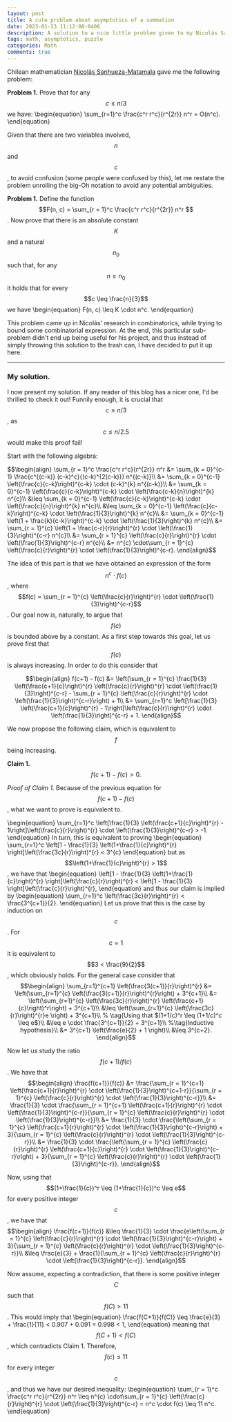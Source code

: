 ```yaml
---
layout: post
title: A cute problem about asymptotics of a summation
date: 2023-01-23 11:12:00-0400
description: A solution to a nice little problem given to my Nicolás Sanhueza-Matamala.
tags: math, asymptotics, puzzle
categories: Math
comments: true
---
```


Chilean mathematician [Nicolás Sanhueza-Matamala](https://sanhueza.net/nicolas/) gave me the following problem:

**Problem 1.** Prove that for any $$ c \leq n/3$$ we have: 
\begin{equation}
           \sum_{r=1}^c \frac{c^r r^c}{r^{2r}} n^r  = O(n^c).
\end{equation}

Given that there are two variables involved, $$n$$ and $$c$$, to avoid confusion (some people were confused by this), let me restate the problem unrolling the big-Oh notation to avoid any potential ambiguities.

**Problem 1.** Define the function $$F(n, c) = \sum_{r = 1}^c \frac{c^r r^c}{r^{2r}} n^r $$. Now prove that there is an absolute constant $$K$$ and a natural $$n_0$$ such that, for any $$n \geq n_0$$ it holds that for every $$c \leq \frac{n}{3}$$ we have
	\begin{equation}
		F(n, c) \leq K \cdot n^c.
	\end{equation}


This problem came up in Nicolás' research in combinatorics, while trying to bound some combinatorial expression. At the end, this particular sub-problem didn't end up being useful for his project, and thus instead of simply throwing this solution to the trash can, I have decided to put it up here.

---

### My solution.

I now present my solution. If any reader of this blog has a nicer one, I'd be thrilled to check it out!
Funnily enough, it is crucial that $$ c \leq n/3$$, as $$c \leq n/2.5$$ would make this proof fail!

Start with the following algebra:

<div style="overflox-x: scroll;">
$$\begin{align}
		\sum_{r = 1}^c \frac{c^r r^c}{r^{2r}} n^r &= \sum_{k = 0}^{c-1} \frac{c^{(c-k)} (c-k)^c}{(c-k)^{2(c-k)}} n^{(c-k)}\\ 
		&= \sum_{k = 0}^{c-1} \left(\frac{c}{c-k}\right)^{c-k} \cdot (c-k)^{k} n^{(c-k)}\\
		&= \sum_{k = 0}^{c-1} \left(\frac{c}{c-k}\right)^{c-k} \cdot \left(\frac{c-k}{n}\right)^{k} n^{c}\\
		&\leq \sum_{k = 0}^{c-1} \left(\frac{c}{c-k}\right)^{c-k} \cdot \left(\frac{c}{n}\right)^{k} n^{c}\\
		&\leq \sum_{k = 0}^{c-1} \left(\frac{c}{c-k}\right)^{c-k} \cdot \left(\frac{1}{3}\right)^{k} n^{c}\\
		&= \sum_{k = 0}^{c-1} \left(1 + \frac{k}{c-k}\right)^{c-k} \cdot \left(\frac{1}{3}\right)^{k} n^{c}\\
		&= \sum_{r = 1}^{c} \left(1 + \frac{c-r}{r}\right)^{r} \cdot \left(\frac{1}{3}\right)^{c-r} n^{c}\\
		&= \sum_{r = 1}^{c} \left(\frac{c}{r}\right)^{r} \cdot \left(\frac{1}{3}\right)^{c-r} n^{c}\\
		&=  n^{c} \cdot\sum_{r = 1}^{c} \left(\frac{c}{r}\right)^{r} \cdot \left(\frac{1}{3}\right)^{c-r}.
	\end{align}$$
</div>

The idea of this part is that we have obtained an expression of the form $$n^c \cdot f(c)$$, where $$f(c) = \sum_{r = 1}^{c} \left(\frac{c}{r}\right)^{r} \cdot \left(\frac{1}{3}\right)^{c-r}$$. Our goal now is, naturally, to argue that $$f(c)$$ is bounded above by a constant. As a first step towards this goal, let us prove first that $$f(c)$$ is always increasing. In order to do this consider that

$$\begin{align}
        f(c+1)  - f(c) &= \left(\sum_{r = 1}^{c} \frac{1}{3} \left(\frac{c+1}{c}\right)^{r} \left(\frac{c}{r}\right)^{r} \cdot \left(\frac{1}{3}\right)^{c-r} - \sum_{r = 1}^{c} 		\left(\frac{c}{r}\right)^{r} \cdot \left(\frac{1}{3}\right)^{c-r}\right) + 1\\
			&= \sum_{r=1}^c \left[\frac{1}{3}
			\left(\frac{c+1}{c}\right)^{r} - 1\right]\left(\frac{c}{r}\right)^{r} \cdot \left(\frac{1}{3}\right)^{c-r} + 1.
	\end{align}$$

We now propose the following claim, which is equivalent to $$f$$ being increasing.
	
**Claim 1.** $$f(c+1) - f(c) > 0.$$

_Proof of Claim 1._ Because of the previous equation for $$f(c+1) - f(c)$$, what we want to prove is equivalent to.	

\begin{equation}
\sum_{r=1}^c \left[\frac{1}{3}
                \left(\frac{c+1}{c}\right)^{r} - 1\right]\left(\frac{c}{r}\right)^{r} \cdot \left(\frac{1}{3}\right)^{c-r} > -1.
\end{equation}
In turn, this is equivalent to proving 
\begin{equation}
         \sum_{r=1}^c \left[1 - \frac{1}{3}
                \left(1+\frac{1}{c}\right)^{r} \right]\left(\frac{3c}{r}\right)^{r}  < 3^{c} 
\end{equation}
but as $$\left(1+\frac{1}{c}\right)^{r} > 1$$, we have that	
\begin{equation}
  \left[1 - \frac{1}{3}
                \left(1+\frac{1}{c}\right)^{r} \right]\left(\frac{c}{r}\right)^{r} <   \left[1 - \frac{1}{3}
                 \right]\left(\frac{c}{r}\right)^{r}, 
\end{equation}
        and thus our claim is implied by
\begin{equation}
         \sum_{r=1}^c \left(\frac{3c}{r}\right)^{r} < \frac{3^{c+1}}{2}.
\end{equation}
Let us prove that this is the case by induction on $$c$$. For $$c=1$$ it is equivalent to $$3 < \frac{9}{2}$$, which obviously holds. For the general case consider that
$$\begin{align}
         \sum_{r=1}^{c+1} \left(\frac{3(c+1)}{r}\right)^{r} &= \left(\sum_{r=1}^{c} \left(\frac{3(c+1)}{r}\right)^{r}\right) + 3^{c+1}\\
         &= \left(\sum_{r=1}^{c} \left(\frac{3c}{r}\right)^{r} \left(\frac{c+1}{c}\right)^r\right) + 3^{c+1}\\
         &\leq \left(\sum_{r=1}^{c} \left(\frac{3c}{r}\right)^{r}e \right) + 3^{c+1}\\ % \tag{Using that $(1+1/c)^r \leq (1+1/c)^c \leq e$}\\
         &\leq e \cdot \frac{3^{c+1}}{2} + 3^{c+1}\\ %\tag{Inductive hypothesis}\\
         &= 3^{c+1} \left(\frac{e}{2} + 1 \right)\\
         &\leq 3^{c+2}. 		
\end{align}$$

Now let us study the ratio $$f(c+1)/f(c)$$. We have that
$$\begin{align}
        \frac{f(c+1)}{f(c)} &= \frac{\sum_{r = 1}^{c+1} \left(\frac{c+1}{r}\right)^{r} \cdot \left(\frac{1}{3}\right)^{c+1-r}}{\sum_{r = 1}^{c} \left(\frac{c}{r}\right)^{r} \cdot \left(\frac{1}{3}\right)^{c-r}}\\
        &= \frac{1}{3} \cdot  \frac{\sum_{r = 1}^{c+1} \left(\frac{c+1}{r}\right)^{r} \cdot \left(\frac{1}{3}\right)^{c-r}}{\sum_{r = 1}^{c} \left(\frac{c}{r}\right)^{r} \cdot \left(\frac{1}{3}\right)^{c-r}}\\
        &= \frac{1}{3} \cdot  \frac{\left(\sum_{r = 1}^{c} \left(\frac{c+1}{r}\right)^{r} \cdot \left(\frac{1}{3}\right)^{c-r}\right) + 3}{\sum_{r = 1}^{c} \left(\frac{c}{r}\right)^{r} \cdot \left(\frac{1}{3}\right)^{c-r}}\\
        &= \frac{1}{3} \cdot  \frac{\left(\sum_{r = 1}^{c} \left(\frac{c}{r}\right)^{r} \left(\frac{c+1}{c}\right)^{r} \cdot \left(\frac{1}{3}\right)^{c-r}\right) + 3}{\sum_{r = 1}^{c} \left(\frac{c}{r}\right)^{r} \cdot \left(\frac{1}{3}\right)^{c-r}}.
\end{align}$$

Now, using that $$(1+\frac{1}{c})^r \leq (1+\frac{1}{c})^c  \leq e$$ for every positive integer $$c$$, we have that
$$\begin{align}
        \frac{f(c+1)}{f(c)} &\leq \frac{1}{3} \cdot  \frac{e\left(\sum_{r = 1}^{c} \left(\frac{c}{r}\right)^{r} \cdot \left(\frac{1}{3}\right)^{c-r}\right) + 3}{\sum_{r = 1}^{c} \left(\frac{c}{r}\right)^{r} \cdot \left(\frac{1}{3}\right)^{c-r}}\\
        &\leq \frac{e}{3} + \frac{1}{\sum_{r = 1}^{c} \left(\frac{c}{r}\right)^{r} \cdot \left(\frac{1}{3}\right)^{c-r}}.
\end{align}$$


Now assume, expecting a contradiction, that there is some positive integer $$C$$ such that $$f(C) > 11$$. This would imply that
\begin{equation}
\frac{f(C+1)}{f(C)} \leq \frac{e}{3} + \frac{1}{11} < 0.907 + 0.091 = 0.998 < 1,
\end{equation}
meaning that $$f(C+1) < f(C)$$, which contradicts Claim 1. Therefore, $$f(c) \leq 11$$ for every integer $$c$$, and thus we have our desired inequality:
\begin{equation}
\sum_{r = 1}^c \frac{c^r r^c}{r^{2r}} n^r \leq n^{c} \cdot\sum_{r = 1}^{c} \left(\frac{c}{r}\right)^{r} \cdot \left(\frac{1}{3}\right)^{c-r} = n^c \cdot f(c) \leq 11 n^c.
\end{equation} 

